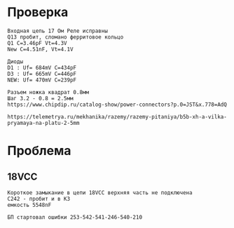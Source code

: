 # Проверка
	Входная цепь 17 Ом Реле исправны
	Q13 пробит, сломано ферритовое кольцо
	Q1 C=3.46pF Vt=4.3V
	New C=4.51nF, Vt=4.1V

	Диоды
	D1 : Uf= 684mV C=434pF
	D3 : Uf= 665mV C=446pF
	NEW: Uf= 470mV C=239pF

	Разъем ножка квадрат 0.8мм
	Шаг 3.2 - 0.8 = 2.5мм
	https://www.chipdip.ru/catalog-show/power-connectors?p.0=JST&x.778=AdQ

	https://telemetrya.ru/mekhanika/razemy/razemy-pitaniya/b5b-xh-a-vilka-pryamaya-na-platu-2-5mm

# Проблема  
##	18VCC
	Короткое замыкание в цепи 18VCC верхняя часть не подключена
	С242 - пробит и в КЗ
	емкость 5548nF

	БП стартовал ошибки 253-542-541-246-540-210